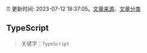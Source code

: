 :alarm_clock: 更新时间: 2023-07-12 18:37:05。[文章来源](/README.md)、[文章分类](/TAGS.md)

## TypeScript


> 关键字：`TypeScript`



